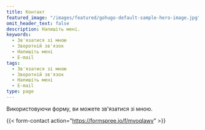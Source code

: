 ```yaml
---
title: Контакт
featured_image: "/images/featured/gohugo-default-sample-hero-image.jpg"
omit_header_text: false
description: Напишіть мені.
keywords:
  - Зв'язатися зі мною
  - Зворотній зв'язок
  - Напишіть мені
  - E-mail
tags:
  - Зв'язатися зі мною
  - Зворотній зв'язок
  - Напишіть мені
  - E-mail
type: page
---
```


Використовуючи форму, ви можете зв'язатися зі мною.

{{< form-contact action="https://formspree.io/f/mvoqlawv" >}}
